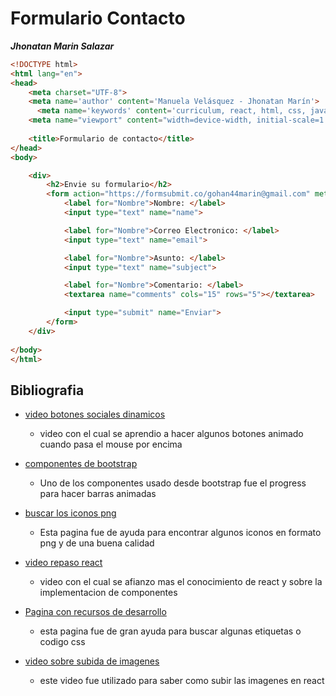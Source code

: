 # Formulario Contacto

***Jhonatan Marin Salazar***

``` html
<!DOCTYPE html>
<html lang="en">
<head>
    <meta charset="UTF-8">
    <meta name='author' content='Manuela Velásquez - Jhonatan Marín'>
      <meta name='keywords' content='curriculum, react, html, css, javascript'>
    <meta name="viewport" content="width=device-width, initial-scale=1.0">
    
    <title>Formulario de contacto</title>
</head>
<body>

    <div>
        <h2>Envie su formulario</h2>
        <form action="https://formsubmit.co/gohan44marin@gmail.com" method="POST" >
            <label for="Nombre">Nombre: </label>
            <input type="text" name="name">

            <label for="Nombre">Correo Electronico: </label>
            <input type="text" name="email">

            <label for="Nombre">Asunto: </label>
            <input type="text" name="subject">

            <label for="Nombre">Comentario: </label>
            <textarea name="comments" cols="15" rows="5"></textarea>

            <input type="submit" name="Enviar">
        </form>
    </div>
    
</body>
</html>
```


## Bibliografia

+ [video botones sociales dinamicos ](https://www.youtube.com/watch?v=tNIdDL2R7HU)
    + video con el cual se aprendio a hacer algunos botones animado cuando pasa el mouse por encima

+ [componentes de bootstrap](https://getbootstrap.com/docs/5.3/components/progress/)
    + Uno de los componentes usado desde bootstrap fue el progress para hacer barras animadas 

+ [buscar los iconos png](https://www.pngwing.com/es)
    + Esta pagina fue de ayuda para encontrar algunos iconos en formato png y de una buena calidad

+ [video repaso react](https://www.youtube.com/watch?v=wGxDfSWC4Ww)
    + video con el cual se afianzo mas el conocimiento de react y sobre la implementacion de componentes

+ [Pagina con recursos de desarrollo](https://developer.mozilla.org/es/)
    + esta pagina fue de gran ayuda para buscar algunas etiquetas o codigo css 

+ [video sobre subida de imagenes](https://www.youtube.com/watch?v=A5yjN73Aj7s)
    + este video fue utilizado para saber como subir las imagenes en react



